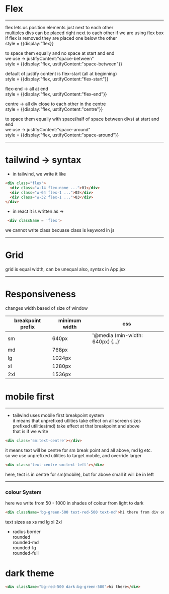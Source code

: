 # Flex
---------------------------------------------------------------------------
flex lets us position elements just next to each other  
 multiples divs can be placed right next to each other if we are using flex box  
 if flex is removed they are placed one below the other  
 style = {{display:"flex}}

to space them equally and no space at start and end  
 we use -> justifyContent:"space-between"  
 style = {{display:"flex, ustifyContent:"space-between"}}  

 default of justify content is flex-start (all at beginning)  
 style = {{display:"flex, ustifyContent:"flex-start"}}  

 flex-end -> all at end   
style = {{display:"flex, ustifyContent:"flex-end"}}   

 centre -> all div close to each other in the centre   
style = {{display:"flex, ustifyContent:"centre"}}   

 to space them equally with space(half of space between divs) at start and end  
 we use -> justifyContent:"space-around"  
 style = {{display:"flex, ustifyContent:"space-around"}}  

- ------------------------------------------------------------------------


 # tailwind -> syntax

 - in tailwind, we write it like 

```html
<div class="flex">
  <div class="w-14 flex-none ...">01</div>
  <div class="w-64 flex-1 ...">02</div>
  <div class="w-32 flex-1 ...">03</div>
</div>
```

- in react it is written as -> 
```html
 <div className = 'flex'>
```
 we cannot write class becuase class is keyword in js

--------------------------------------------------------------------------------------

# Grid
 grid is equal width, can be unequal also, syntax in App.jsx 

---------------------------------------------------------------------------------------------

# Responsiveness 
changes width based of size of window 

|   breakpoint prefix |  minimum width   |    css    |
| --------------------|------------------|-----------|
|        sm           |     640px        | '@media (min-width: 640px) {...}' |
|        md           |     768px        |                |
|        lg           |     1024px       |                 |
|        xl           |     1280px       |              |
|        2xl          |     1536px       |              |

# mobile first 
---------------------------
- tailwind uses mobile first breakpoint system  
it means that unprefixed utlities take effect on all screen sizes  
prefixed utilities(md) take effect at that breakpoint and above  
that is if we write  
```html
<div class='sm:text-centre'></div>
```
it means text will be centre for sm break point and all above, md lg etc.  
so we use unprefixed utilities to target mobile, and override larger  
```html
<div class='text-centre sm:text-left'></div>
```
here, tect is in centre for sm(mobile), but for above small it will be in left 

------------------------------------------------------
### colour System 
here we write from 50 - 1000 in shades of colour from light to dark  
```html
<div className='bg-green-500 text-red-500 text-md'>hi there from div one</div>
```  
text sizes as xs md lg xl 2xl  
- radius border  
rounded  
rounded-md  
rounded-lg  
rounded-full  


# dark theme
```html
<div className="bg-red-500 dark:bg-green-500">hi there</div> 
```